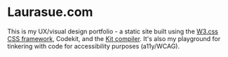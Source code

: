 # Laurasue.com

This is my UX/visual design portfolio - a static site built using the [W3.css CSS framework](https://www.w3schools.com/w3css/), Codekit, and the [Kit compiler](https://github.com/bdkjones/Kit). It's also my playground for tinkering with code for accessibility purposes (a11y/WCAG).
